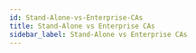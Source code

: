 ```yaml
---
id: Stand-Alone-vs-Enterprise-CAs
title: Stand-Alone vs Enterprise CAs
sidebar_label: Stand-Alone vs Enterprise CAs
---
```



##
